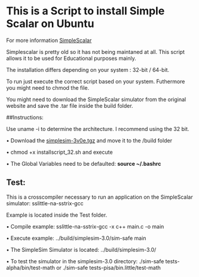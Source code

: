 # This is a Script to install Simple Scalar on Ubuntu

For more information [SimpleScalar](http://www.simplescalar.com/) 

Simplescalar is pretty old so it has not being maintaned at all. This script allows it to be used for Educational purposes mainly.

The installation differs depending on your system : 32-bit / 64-bit.

To run just execute the correct script based on your system. Futhermore you might need to chmod the file. 

You might need to download the SimpleScalar simulator from the original website and save the .tar file inside the build folder.

##Instructions:

Use uname -i to determine the architecture.
I recommend using the 32 bit.

• Download the [simplesim-3v0e.tgz](http://www.simplescalar.com/agreement.php3?simplesim-3v0e.tgz) and move it to the /build folder
 
• chmod +x installscript_32.sh and execute
 
• The Global Variables need to be defaulted: **source ~/.bashrc**

## Test:

This is a crosscompiler necessary to run an application on the SimpleScalar simulator: sslittle-na-sstrix-gcc

Example is located inside the Test folder.

• Compile example: sslittle-na-sstrix-gcc -x c++ main.c -o main

• Execute example: ../build/simplesim-3.0/sim-safe main

• The SimpleSim Simulator is located: ../build/simplesim-3.0/

• To test the simulator in the simplesim-3.0 directory: ./sim-safe tests-alpha/bin/test-math or ./sim-safe tests-pisa/bin.little/test-math
